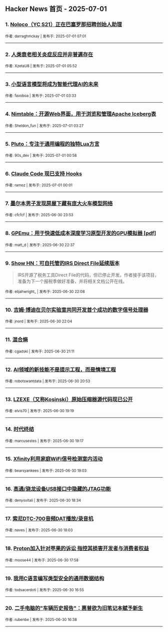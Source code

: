 ## Hacker News 首页 - 2025-07-01


### 1. [Noloco（YC S21）正在巴塞罗那招聘创始人助理](https://news.ycombinator.com/item?id=44431314)

<sub>作者: darraghmckay | 发布于: 2025-07-01 07:01</sub>

---

### 2. [人类衰老相关炎症反应并非普遍存在](https://news.ycombinator.com/item?id=44430984)

<sub>作者: XzetaU8 | 发布于: 2025-07-01 05:52</sub>

---

### 3. [小型语言模型将成为智能代理AI的未来](https://news.ycombinator.com/item?id=44430311)

<sub>作者: favoboa | 发布于: 2025-07-01 03:33</sub>

---

### 4. [Nimtable：开源Web界面，用于浏览和管理Apache Iceberg表](https://news.ycombinator.com/item?id=44430286)

<sub>作者: Sheldon_fun | 发布于: 2025-07-01 03:27</sub>

---

### 5. [Pluto：专注于通用编程的独特Lua方言](https://news.ycombinator.com/item?id=44429531)

<sub>作者: 90s_dev | 发布于: 2025-07-01 00:58</sub>

---

### 6. [Claude Code 现已支持 Hooks](https://news.ycombinator.com/item?id=44429225)

<sub>作者: ramoz | 发布于: 2025-07-01 00:01</sub>

---

### 7. [墨尔本男子发现房屋下藏有庞大火车模型网络](https://news.ycombinator.com/item?id=44429182)

<sub>作者: cfcfcf | 发布于: 2025-06-30 23:53</sub>

---

### 8. [GPEmu：用于快速低成本深度学习原型开发的GPU模拟器 [pdf]](https://news.ycombinator.com/item?id=44428674)

<sub>作者: matt_d | 发布于: 2025-06-30 22:37</sub>

---

### 9. [Show HN：可自托管的IRS Direct File延续版本](https://news.ycombinator.com/item?id=44428438)
> IRS开源了税务工具Direct File的代码，但已停止开发。作者接手该项目，准备为下一个报税季做好准备，并将相关文档公开在线。

<sub>作者: elijahwright_ | 发布于: 2025-06-30 22:08</sub>

---

### 10. [吉姆·博迪在贝尔实验室共同开发首个成功的数字信号处理器](https://news.ycombinator.com/item?id=44428399)

<sub>作者: jnord | 发布于: 2025-06-30 22:04</sub>

---

### 11. [混合熵](https://news.ycombinator.com/item?id=44427929)

<sub>作者: cgadski | 发布于: 2025-06-30 21:11</sub>

---

### 12. [AI领域的新技能不是提示工程，而是情境工程](https://news.ycombinator.com/item?id=44427757)

<sub>作者: robotswantdata | 发布于: 2025-06-30 20:53</sub>

---

### 13. [LZEXE（又称Kosinski）原始压缩器源代码现已公开](https://news.ycombinator.com/item?id=44426864)

<sub>作者: elvis70 | 发布于: 2025-06-30 19:19</sub>

---

### 14. [时代终结](https://news.ycombinator.com/item?id=44426845)

<sub>作者: marcusestes | 发布于: 2025-06-30 19:17</sub>

---

### 15. [Xfinity利用家庭WiFi信号检测室内活动](https://news.ycombinator.com/item?id=44426726)

<sub>作者: bearsyankees | 发布于: 2025-06-30 19:03</sub>

---

### 16. [高通/骁龙设备USB接口中隐藏的JTAG功能](https://news.ycombinator.com/item?id=44426428)

<sub>作者: denysvitali | 发布于: 2025-06-30 18:34</sub>

---

### 17. [索尼DTC-700音频DAT播放/录音机](https://news.ycombinator.com/item?id=44426171)

<sub>作者: naves | 发布于: 2025-06-30 18:03</sub>

---

### 18. [Proton加入针对苹果的诉讼 指控其损害开发者与消费者权益](https://news.ycombinator.com/item?id=44426128)

<sub>作者: moose44 | 发布于: 2025-06-30 17:58</sub>

---

### 19. [我用C语言编写类型安全的通用数据结构](https://news.ycombinator.com/item?id=44425461)

<sub>作者: todsacerdoti | 发布于: 2025-06-30 16:55</sub>

---

### 20. [二手电脑的"车辆历史报告"：惠普欲为旧笔记本赋予新生](https://news.ycombinator.com/item?id=44425253)

<sub>作者: rubenbe | 发布于: 2025-06-30 16:38</sub>

---
